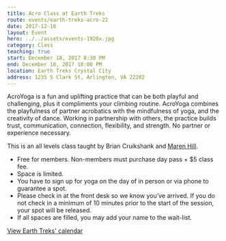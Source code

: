 ```yaml
---
title: Acro Class at Earth Treks
route: events/earth-treks-acro-22
date: 2017-12-18
layout: Event
hero: ../../assets/events-1920x.jpg
category: Class
teaching: true
start: December 18, 2017 8:30 PM
end: December 18, 2017 10:00 PM
location: Earth Treks Crystal City
address: 1235 S Clark St, Arlington, VA 22202
---
```


AcroYoga is a fun and uplifting practice that can be both playful and challenging, plus it compliments your climbing routine. AcroYoga combines the playfulness of partner acrobatics with the mindfulness of yoga, and the creativity of dance. Working in partnership with others, the practice builds trust, communication, connection, flexibility, and strength. No partner or experience necessary.

This is an all levels class taught by Brian Cruikshank and [Maren Hill](https://marenacroyoga.com/ "Visit Maren's website").
* Free for members. Non-members must purchase day pass + $5 class fee.
* Space is limited.
* You have to sign up for yoga on the day of in person or via phone to guarantee a spot.
* Please check in at the front desk so we know you’ve arrived. If you do not check in a minimum of 10 minutes prior to the start of the session, your spot will be released.
* If all spaces are filled, you may add your name to the wait-list.

[View Earth Treks' calendar](https://www.earthtreksclimbing.com/calendar/crystalcity/)
